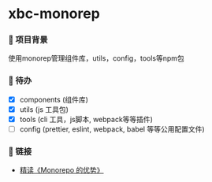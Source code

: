 # xbc-monorep

### 🎃 项目背景

使用monorep管理组件库，utils，config，tools等npm包

### 🔖 待办

- [X] components (组件库)
- [X] utils (js 工具包)
- [X] tools (cli 工具，js脚本, webpack等等插件)
- [ ] config (prettier, eslint, webpack, babel 等等公用配置文件)

### 🔗 链接

- [精读《Monorepo 的优势》](https://www.bbsmax.com/A/ZOJP8EWxJv/)

